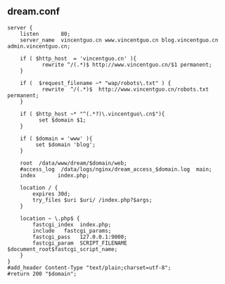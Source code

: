 ## dream.conf

    server {
        listen       80;
        server_name  vincentguo.cn www.vincentguo.cn blog.vincentguo.cn admin.vincentguo.cn;

        if ( $http_host  = 'vincentguo.cn' ){
        	   rewrite ^/(.*)$ http://www.vincentguo.cn/$1 permanent;
        }
        
        if (  $request_filename ~* "wap/robots\.txt" ) {
               rewrite  ^/(.*)$  http://www.vincentguo.cn/robots.txt permanent;
        }

        if ( $http_host ~* "^(.*?)\.vincentguo\.cn$"){
              set $domain $1;
        }

        if ( $domain = 'www' ){
             set $domain 'blog';
        }

        root  /data/www/dream/$domain/web;
        #access_log  /data/logs/nginx/dream_access_$domain.log  main;
        index       index.php;

        location / {
            expires 30d;
            try_files $uri $uri/ /index.php?$args;
        }

        location ~ \.php$ {
            fastcgi_index  index.php;
            include   fastcgi_params;
            fastcgi_pass   127.0.0.1:9000;
            fastcgi_param  SCRIPT_FILENAME  $document_root$fastcgi_script_name;
        }
    }
    #add_header Content-Type "text/plain;charset=utf-8";
    #return 200 "$domain";

